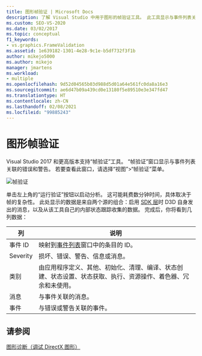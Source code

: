 ```yaml
---
title: 图形帧验证 | Microsoft Docs
description: 了解 Visual Studio 中用于图形的帧验证工具。 此工具显示与事件列表关联的错误和警告。
ms.custom: SEO-VS-2020
ms.date: 03/02/2017
ms.topic: conceptual
f1_keywords:
- vs.graphics.FrameValidation
ms.assetid: 1e639182-1301-4e28-9c1e-b5df732f3f1b
author: mikejo5000
ms.author: mikejo
manager: jmartens
ms.workload:
- multiple
ms.openlocfilehash: 9d52d04565b03d988d5d01a64e561fc0da8a16e3
ms.sourcegitcommit: ae6d47b09a439cd0e13180f5e89510e3e347fd47
ms.translationtype: HT
ms.contentlocale: zh-CN
ms.lasthandoff: 02/08/2021
ms.locfileid: "99885243"
---
```

# <a name="graphics-frame-validation"></a>图形帧验证
<!-- VERSIONLESS -->
Visual Studio 2017 和更高版本支持“帧验证”工具。  “帧验证”窗口显示与事件列表关联的错误和警告。  若要查看此窗口，请选择“视图”>“帧验证”菜单。

![帧验证](media/gfx_diag_frame_validation.png)

单击左上角的“运行验证”按钮以启动分析。  这可能耗费数分钟时间，具体取决于帧的复杂性。  此处显示的数据是来自两个源的组合：启用 [SDK 层](/windows/desktop/direct3d11/overviews-direct3d-11-devices-layers)时 D3D 自身发出的消息，以及从该工具自己的内部状态跟踪收集的数据。 完成后，你将看到几列数据：

| **列** | **说明** |
|------------| - |
| 事件 ID | 映射到[事件列表](graphics-event-list.md)窗口中的条目的 ID。 |
| Severity | 损坏、错误、警告、信息或消息。 |
| 类别 | 由应用程序定义、其他、初始化、清理、编译、状态创建、状态设置、状态获取、执行、资源操作、着色器、冗余和未使用。 |
| 消息 | 与事件关联的消息。 |
| 事件 | 与错误或警告关联的事件。 |

## <a name="see-also"></a>请参阅
[图形诊断（调试 DirectX 图形）](visual-studio-graphics-diagnostics.md)
<!-- /VERSIONLESS -->